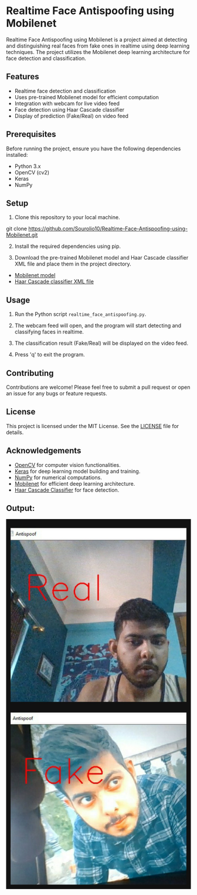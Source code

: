 # Realtime Face Antispoofing using Mobilenet

Realtime Face Antispoofing using Mobilenet is a project aimed at detecting and distinguishing real faces from fake ones in realtime using deep learning techniques. The project utilizes the Mobilenet deep learning architecture for face detection and classification.

## Features

- Realtime face detection and classification
- Uses pre-trained Mobilenet model for efficient computation
- Integration with webcam for live video feed
- Face detection using Haar Cascade classifier
- Display of prediction (Fake/Real) on video feed

## Prerequisites

Before running the project, ensure you have the following dependencies installed:

- Python 3.x
- OpenCV (cv2)
- Keras
- NumPy

## Setup

1. Clone this repository to your local machine.

git clone https://github.com/Sourolio10/Realtime-Face-Antispoofing-using-Mobilenet.git

2. Install the required dependencies using pip.


3. Download the pre-trained Mobilenet model and Haar Cascade classifier XML file and place them in the project directory.

- [Mobilenet model](https://github.com/Sourolio10/Realtime-Face-Antispoofing-using-Mobilenet/blob/main/antispoofmobilenet2.h5)
- [Haar Cascade classifier XML file](https://github.com/Sourolio10/Realtime-Face-Antispoofing-using-Mobilenet/blob/main/haarcascade_frontalface_default.xml)

## Usage

1. Run the Python script `realtime_face_antispoofing.py`.


2. The webcam feed will open, and the program will start detecting and classifying faces in realtime.

3. The classification result (Fake/Real) will be displayed on the video feed.

4. Press 'q' to exit the program.

## Contributing

Contributions are welcome! Please feel free to submit a pull request or open an issue for any bugs or feature requests.

## License

This project is licensed under the MIT License. See the [LICENSE](https://github.com/Sourolio10/Realtime-Face-Antispoofing-using-Mobilenet/blob/main/LICENSE) file for details.

## Acknowledgements

- [OpenCV](https://opencv.org/) for computer vision functionalities.
- [Keras](https://keras.io/) for deep learning model building and training.
- [NumPy](https://numpy.org/) for numerical computations.
- [Mobilenet](https://keras.io/api/applications/mobilenet/) for efficient deep learning architecture.
- [Haar Cascade Classifier](https://docs.opencv.org/4.5.4/d7/d8b/tutorial_py_face_detection.html) for face detection.

## Output:
![alt text](https://github.com/Sourolio10/Realtime-Face-Antispoofing-using-Mobilenet/blob/main/16163428773753.jpg)
